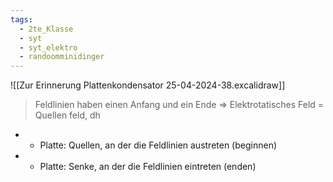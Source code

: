 ```yaml
---
tags:
  - 2te_Klasse
  - syt
  - syt_elektro
  - randoomminidinger
---
```

![[Zur Erinnerung Plattenkondensator 25-04-2024-38.excalidraw]]
> Feldlinien haben einen Anfang und ein Ende ⇒ Elektrotatisches Feld = Quellen feld, dh

+ + Platte: Quellen, an der die Feldlinien austreten (beginnen)
+ - Platte: Senke, an der die Feldlinien eintreten (enden) 